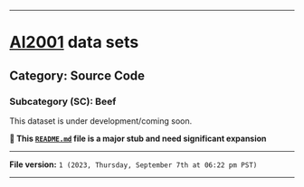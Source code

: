 
***

# [AI2001](https://github.com/seanpm2001/AI2001/) data sets

## Category: Source Code

### Subcategory (SC): Beef

This dataset is under development/coming soon.

**🌱️ This [`README.md`](/README.md) file is a major stub and need significant expansion**

***

**File version:** `1 (2023, Thursday, September 7th at 06:22 pm PST)`

***
